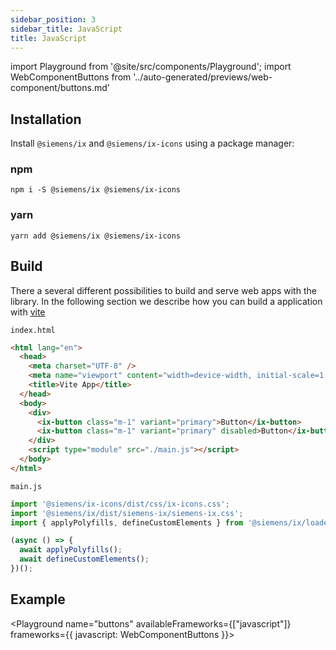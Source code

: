 ```yaml
---
sidebar_position: 3
sidebar_title: JavaScript
title: JavaScript
---
```


import Playground from '@site/src/components/Playground';
import WebComponentButtons from '../auto-generated/previews/web-component/buttons.md'

## Installation

Install `@siemens/ix` and `@siemens/ix-icons` using a package manager:

### npm

```
npm i -S @siemens/ix @siemens/ix-icons
```

### yarn

```
yarn add @siemens/ix @siemens/ix-icons
```

## Build

There a several different possibilities to build and serve web apps with the library.
In the following section we describe how you can build a application with [vite](https://vitejs.dev/guide/)

`index.html`

```html
<html lang="en">
  <head>
    <meta charset="UTF-8" />
    <meta name="viewport" content="width=device-width, initial-scale=1.0" />
    <title>Vite App</title>
  </head>
  <body>
    <div>
      <ix-button class="m-1" variant="primary">Button</ix-button>
      <ix-button class="m-1" variant="primary" disabled>Button</ix-button>
    </div>
    <script type="module" src="./main.js"></script>
  </body>
</html>
```

`main.js`

```javascript
import '@siemens/ix-icons/dist/css/ix-icons.css';
import '@siemens/ix/dist/siemens-ix/siemens-ix.css';
import { applyPolyfills, defineCustomElements } from '@siemens/ix/loader';

(async () => {
  await applyPolyfills();
  await defineCustomElements();
})();
```

## Example

<Playground
name="buttons"
availableFrameworks={["javascript"]}
frameworks={{
  javascript: WebComponentButtons
}}>
</Playground>
